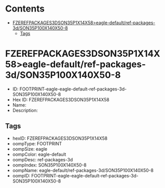 



Contents
========

* [FZEREFPACKAGES3DSON35P1X14X58>eagle-default/ref-packages-3d/SON35P100X140X50-8](#fzerefpackages3dson35p1x14x58eagle-defaultref-packages-3dson35p100x140x50-8)
	* [Tags](#tags)

# FZEREFPACKAGES3DSON35P1X14X58>eagle-default/ref-packages-3d/SON35P100X140X50-8

- ID: FOOTPRINT-eagle-eagle-default-ref-packages-3d-SON35P100X140X50-8
- Hex ID: FZEREFPACKAGES3DSON35P1X14X58
- Name: 
- Description: 

## Tags

- hexID: FZEREFPACKAGES3DSON35P1X14X58
- oompType: FOOTPRINT
- oompSize: eagle
- oompColor: eagle-default
- oompDesc: ref-packages-3d
- oompIndex: SON35P100X140X50-8
- oompName: eagle-default/ref-packages-3d/SON35P100X140X50-8
- oompID: FOOTPRINT-eagle-eagle-default-ref-packages-3d-SON35P100X140X50-8
